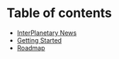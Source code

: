 # Table of contents

* [InterPlanetary News](README.md)
* [Getting Started](getting-started/README.md)
* [Roadmap](roadmap.md)
